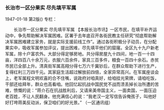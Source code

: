 ### 长治市一区分果实  尽先填平军属

1947-01-18
第2版()
专栏：

　　长治市一区分果实
    尽先填平军属
    【本报长治市讯】一区市民，在填平补齐运动中，争先帮助解决军属困难。区署于去年底召开各街民教主任研究“彻底帮助解决军属困难建立家务，就是实际支援前线工作”。通过各街积极分子动员，在分配果实中，吸收军属参加评议，提出困难，尽先填平他们的窟窿。全区九十九户新老军属，除十户富农外。大部分得足够房地。共分得房屋九十四间，地一百一十四亩，洋四百八十余万元，衣服六百余件，家具三百多件，粮食一百四十余石。赤贫市民已全部上升。清真街军属高翔分得七万六千冀钞后，在群众帮助下进行生产，复得红利三万四千元。其家庭生活超过解放前四倍，全家异常高兴。在军属座谈会上，老军属程文明欢喜的合不住嘴，说政府对咱真好，给咱挂光荣牌，请咱吃饭，干部还给拜年，群众也高看咱。他回忆起抗战中国民党不战而溃丢掉长治所遭的苦难，愤慨的说：“蒋介石在抗战胜利后，又请来美帝国主义，一面卖国，一面压迫老百姓，不让人民翻身。他充满信心的说：“我老汉一定写信告诉俺孩子，叫他好好打垮蒋美反动派，保卫咱们的好光景。”
            （一区通讯组）

